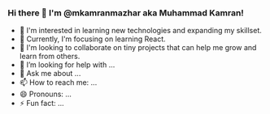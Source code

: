 ### Hi there 👋 I'm @mkamranmazhar aka Muhammad Kamran!

- 🔭 I'm interested in learning new technologies and expanding my skillset.
- 🌱 Currently, I'm focusing on learning React.
- 👯 I'm looking to collaborate on tiny projects that can help me grow and learn from others.
- 🤔 I’m looking for help with ...
- 💬 Ask me about ...
- 📫 How to reach me: ...
- 😄 Pronouns: ...
- ⚡ Fun fact: ...
